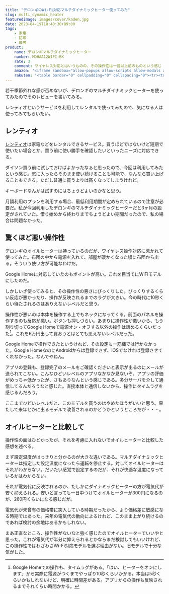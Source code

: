 ```yaml
---
title: "デロンギのWi-Fi対応マルチダイナミックヒーター使ってみた"
slug: multi_dynamic_heater
featuredimage: images/cover/kaden.jpg
date: 2023-04-19T18:40:30+09:00
tags:
    - 家電
    - 防寒
    - 暖房
product:
    name: デロンギマルチダイナミックヒーター
    number: MDHAA12WIFI-BK
    rate: 3
    comment: ワイヤレス対応とはいうものの、その操作性は一昔以上前のものという感じ
    amazon: '<iframe sandbox="allow-popups allow-scripts allow-modals allow-forms allow-same-origin" style="width:120px;height:240px;" marginwidth="0" marginheight="0" scrolling="no" frameborder="0" src="//rcm-fe.amazon-adsystem.com/e/cm?lt1=_blank&bc1=000000&IS2=1&bg1=FFFFFF&fc1=000000&lc1=0000FF&t=illusionspace-22&language=ja_JP&o=9&p=8&l=as4&m=amazon&f=ifr&ref=as_ss_li_til&asins=B0B5G5VFFQ&linkId=15791024aaf26747b4bf82d932d9df18"></iframe>'
    rakuten: '<table border="0" cellpadding="0" cellspacing="0"><tr><td><div style="border:1px solid #95a5a6;border-radius:.75rem;background-color:#FFFFFF;width:504px;margin:0px;padding:5px;text-align:center;overflow:hidden;"><table><tr><td style="width:240px"><a href="https://hb.afl.rakuten.co.jp/ichiba/1942c4d7.a81936a0.1942c4d8.7b548455/?pc=https%3A%2F%2Fitem.rakuten.co.jp%2Fr-kojima%2F4988371012852%2F&link_type=picttext&ut=eyJwYWdlIjoiaXRlbSIsInR5cGUiOiJwaWN0dGV4dCIsInNpemUiOiIyNDB4MjQwIiwibmFtIjoxLCJuYW1wIjoicmlnaHQiLCJjb20iOjEsImNvbXAiOiJkb3duIiwicHJpY2UiOjEsImJvciI6MSwiY29sIjoxLCJiYnRuIjoxLCJwcm9kIjowLCJhbXAiOmZhbHNlfQ%3D%3D" target="_blank" rel="nofollow sponsored noopener" style="word-wrap:break-word;"  ><img src="https://hbb.afl.rakuten.co.jp/hgb/1942c4d7.a81936a0.1942c4d8.7b548455/?me_id=1270903&item_id=11296598&pc=https%3A%2F%2Fthumbnail.image.rakuten.co.jp%2F%400_mall%2Fr-kojima%2Fcabinet%2Fn0000000657%2F4988371012852_1.jpg%3F_ex%3D240x240&s=240x240&t=picttext" border="0" style="margin:2px" alt="[商品価格に関しましては、リンクが作成された時点と現時点で情報が変更されている場合がございます。]" title="[商品価格に関しましては、リンクが作成された時点と現時点で情報が変更されている場合がございます。]"></a></td><td style="vertical-align:top;width:248px;"><p style="font-size:12px;line-height:1.4em;text-align:left;margin:0px;padding:2px 6px;word-wrap:break-word"><a href="https://hb.afl.rakuten.co.jp/ichiba/1942c4d7.a81936a0.1942c4d8.7b548455/?pc=https%3A%2F%2Fitem.rakuten.co.jp%2Fr-kojima%2F4988371012852%2F&link_type=picttext&ut=eyJwYWdlIjoiaXRlbSIsInR5cGUiOiJwaWN0dGV4dCIsInNpemUiOiIyNDB4MjQwIiwibmFtIjoxLCJuYW1wIjoicmlnaHQiLCJjb20iOjEsImNvbXAiOiJkb3duIiwicHJpY2UiOjEsImJvciI6MSwiY29sIjoxLCJiYnRuIjoxLCJwcm9kIjowLCJhbXAiOmZhbHNlfQ%3D%3D" target="_blank" rel="nofollow sponsored noopener" style="word-wrap:break-word;"  >デロンギマルチダイナミックヒーター Wi−Fiモデル ピュアホワイト＋マットブラック ［最大10畳］MDHAA12WIFI-BK</a><br><span >価格：77,800円（税込、送料無料)</span> <span style="color:#BBB">(2023/4/19時点)</span></p><div style="margin:10px;"><a href="https://hb.afl.rakuten.co.jp/ichiba/1942c4d7.a81936a0.1942c4d8.7b548455/?pc=https%3A%2F%2Fitem.rakuten.co.jp%2Fr-kojima%2F4988371012852%2F&link_type=picttext&ut=eyJwYWdlIjoiaXRlbSIsInR5cGUiOiJwaWN0dGV4dCIsInNpemUiOiIyNDB4MjQwIiwibmFtIjoxLCJuYW1wIjoicmlnaHQiLCJjb20iOjEsImNvbXAiOiJkb3duIiwicHJpY2UiOjEsImJvciI6MSwiY29sIjoxLCJiYnRuIjoxLCJwcm9kIjowLCJhbXAiOmZhbHNlfQ%3D%3D" target="_blank" rel="nofollow sponsored noopener" style="word-wrap:break-word;"  ><img src="https://static.affiliate.rakuten.co.jp/makelink/rl.svg" style="float:left;max-height:27px;width:auto;margin-top:0"></a><a href="https://hb.afl.rakuten.co.jp/ichiba/1942c4d7.a81936a0.1942c4d8.7b548455/?pc=https%3A%2F%2Fitem.rakuten.co.jp%2Fr-kojima%2F4988371012852%2F%3Fscid%3Daf_pc_bbtn&link_type=picttext&ut=eyJwYWdlIjoiaXRlbSIsInR5cGUiOiJwaWN0dGV4dCIsInNpemUiOiIyNDB4MjQwIiwibmFtIjoxLCJuYW1wIjoicmlnaHQiLCJjb20iOjEsImNvbXAiOiJkb3duIiwicHJpY2UiOjEsImJvciI6MSwiY29sIjoxLCJiYnRuIjoxLCJwcm9kIjowLCJhbXAiOmZhbHNlfQ==" target="_blank" rel="nofollow sponsored noopener" style="word-wrap:break-word;"  ><div style="float:right;width:41%;height:27px;background-color:#bf0000;color:#fff!important;font-size:12px;font-weight:500;line-height:27px;margin-left:1px;padding: 0 12px;border-radius:16px;cursor:pointer;text-align:center;">楽天で購入</div></a></div></td></tr></table></div><br><p style="color:#000000;font-size:12px;line-height:1.4em;margin:5px;word-wrap:break-word"></p></td></tr></table>'
---
```


若干季節外れな感が否めないが、デロンギのマルチダイナミックヒーターを使ってみたのでそのレビューを書いてみる。

レンティオというサービスを利用してレンタルで使ってみたので、気になる人は使ってみてもらいたい。

<!--more-->

## レンティオ

[レンティオ](https://www.rentio.jp/)は家電などをレンタルできるサービス。買うほどではないけど短期で使いたい場合とか、買う前に使い勝手を確認したいといったニーズに対応できる。

ダイソン買う前に試しておけばよかったなぁと思ったので、今回は利用してみたという感じ。気に入ったらそのまま使い続けることも可能で、なんなら買い上げることもできる。ただし普通に買うよりは高くなってしまうけれど。

キーボードなんかは試すのにはちょうどよいのかなと思う。

月額利用のプランを利用する場合、最低利用期間が定められているので注意が必要だ。私が今回利用したデロンギのマルチダイナミックヒーターだと3ヶ月の設定がされていた。借り始めから終わりまでちょうどよい期間だったので、私の場合は問題なかった。

## 驚くほど悪い操作性

デロンギのオイルヒーターは持っているのだが、ワイヤレス操作対応に惹かれて使ってみた。布団の中から電源を入れて、部屋が暖かくなった頃に布団から出る。そういう使い方が可能なわけだ。

Google Homeに対応していたのもポイントが高い。これを目当てにWiFiモデルにしたのだ。

しかしいざ使ってみると、その操作性の悪さにびっくりした。びっくりするくらい反応が悪かったり、操作が反映されるまでのラグが大きい。今の時代に10秒くらい待たされるのはありえないレベルだと思う。

操作性が悪いのは本体を操作する上でもネックになってくる。前面のパネルを操作するのも反応が悪い。ボタンも押しづらい。あまりに操作性が悪いから、もう割り切ってGoogle Homeで電源オン・オフする以外の操作は諦めるくらいだった[^1]。これを6万円出して買おうとはとても思えないレベルだった。

Google Homeで操作できたというけれど、その設定も一筋縄では行かなかった。Google HomeなのにAndroidからは登録できず、iOSでなければ登録させてくれなかった。なんでやねん。

アプリの登録も、登録完了のメールをご確認くださいと表示が出るのにメールが送られてこない。こんなひどいレベルのアプリなかなか見ないぞ。アプリの評価がめっちゃ低かったが、さもありなんという感じである。多分サーバを介して通信してるんだろうなと感じた。直接本体と通信しないから、操作にタイムラグを感じるんだろう。

ここまでひどいレベルだと、このモデルを買うのはやめたほうがいいと思う。果たして来年とかに出るモデルで改善されるのかどうかというところだが・・・。

## オイルヒーターと比較して

操作性の面はひどかったが、それを考慮に入れないでオイルヒーターと比較した感想を述べる。

まず設定温度がはっきりと分かるのが大きな違いである。マルチダイナミックヒーターは指定した設定温度になったら運転を停止する。対してオイルヒーターはそれがわからない。だいたい感覚で設定するのだが、それが快適な温度になっているかはわからない。

それが電気代に反映されるのか、たしかにダイナミックヒーターの方が電気代が安く抑えられる。安いと言っても一日中つけてオイルヒーターが300円になるのが、260円くらいになる感じだが。

電気代が未曾有の価格帯に突入している時期だったから、より価格差に敏感になる時期ではあった。来年の電気代の動向によるけれど、このまま上がり続けるのであれば検討の余地はあるかもしれない。

まあ正直なところ、操作性がないなと強く感じたのでオイルヒーターでいいやと思った。これが電気代が半分に抑えられるとかならまだ検討してもいいけれど、この操作性ではわざわざWi-Fi対応モデルを選ぶ理由がない。旧モデルで十分な気がした。

[^1]: Google Homeでの操作も、タイムラグがある。「はい、ヒーターをオンにします」から実際に電源がつくまでやっぱり10秒くらいかかる。本当は5秒くらいかもしれないけど、明確に時間差がある。アプリからの操作も反映されるまでそれくらい時間かかる。